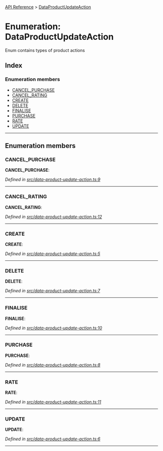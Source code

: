 [API Reference](../README.md) > [DataProductUpdateAction](../enums/dataproductupdateaction.md)

# Enumeration: DataProductUpdateAction

Enum contains types of product actions

## Index

### Enumeration members

* [CANCEL_PURCHASE](dataproductupdateaction.md#cancel_purchase)
* [CANCEL_RATING](dataproductupdateaction.md#cancel_rating)
* [CREATE](dataproductupdateaction.md#create)
* [DELETE](dataproductupdateaction.md#delete)
* [FINALISE](dataproductupdateaction.md#finalise)
* [PURCHASE](dataproductupdateaction.md#purchase)
* [RATE](dataproductupdateaction.md#rate)
* [UPDATE](dataproductupdateaction.md#update)

---

## Enumeration members

<a id="cancel_purchase"></a>

###  CANCEL_PURCHASE

**CANCEL_PURCHASE**: 

*Defined in [src/data-product-update-action.ts:9](https://github.com/repux/repux-web3-api/blob/47534a6/src/data-product-update-action.ts#L9)*

___
<a id="cancel_rating"></a>

###  CANCEL_RATING

**CANCEL_RATING**: 

*Defined in [src/data-product-update-action.ts:12](https://github.com/repux/repux-web3-api/blob/47534a6/src/data-product-update-action.ts#L12)*

___
<a id="create"></a>

###  CREATE

**CREATE**: 

*Defined in [src/data-product-update-action.ts:5](https://github.com/repux/repux-web3-api/blob/47534a6/src/data-product-update-action.ts#L5)*

___
<a id="delete"></a>

###  DELETE

**DELETE**: 

*Defined in [src/data-product-update-action.ts:7](https://github.com/repux/repux-web3-api/blob/47534a6/src/data-product-update-action.ts#L7)*

___
<a id="finalise"></a>

###  FINALISE

**FINALISE**: 

*Defined in [src/data-product-update-action.ts:10](https://github.com/repux/repux-web3-api/blob/47534a6/src/data-product-update-action.ts#L10)*

___
<a id="purchase"></a>

###  PURCHASE

**PURCHASE**: 

*Defined in [src/data-product-update-action.ts:8](https://github.com/repux/repux-web3-api/blob/47534a6/src/data-product-update-action.ts#L8)*

___
<a id="rate"></a>

###  RATE

**RATE**: 

*Defined in [src/data-product-update-action.ts:11](https://github.com/repux/repux-web3-api/blob/47534a6/src/data-product-update-action.ts#L11)*

___
<a id="update"></a>

###  UPDATE

**UPDATE**: 

*Defined in [src/data-product-update-action.ts:6](https://github.com/repux/repux-web3-api/blob/47534a6/src/data-product-update-action.ts#L6)*

___

